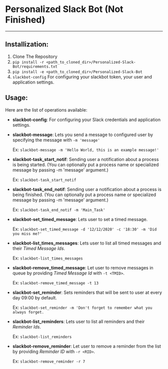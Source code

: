 # Personalized Slack Bot (Not Finished)

-----------
## Installization:
1. Clone The Repository
2. ```pip install -r <path_to_cloned_dir>/Personalized-Slack-Bot/requirements.txt```
3. ```pip install -e <path_to_cloned_dir>/Personalized-Slack-Bot```
4. ```slackbot-config``` For configuring your slackbot token, your user and application settings.

## Usage:
Here are the list of operations available:

* **slackbot-config**: For configuring your Slack credentials and application settings.

* **slackbot-message**: Lets you send a message to configured user by specifying the message with ```-m 'message'```

    Ex: ```slackbot-message -m 'Hello World, this is an example message!'```

* **slackbot-task_start_notif**: Sending user a notification about a process is being started. (You can optionally put a process name or specialized message by passing -m 'message' argument.)

    Ex: ```slackbot-task_start_notif```
  
* **slackbot-task_end_notif**: Sending user a notification about a process is being finished. (You can optionally put a process name or specialized message by passing -m 'message' argument.)

    Ex: ```slackbot-task_end_notif -m 'Main_Task'```

* **slackbot-set_timed_message**: Lets user to set a timed message.

    Ex: ```slackbot-set_timed_message -d '12/12/2020' -c '18:30' -m 'Did you miss me?'```

* **slackbot-list_times_messages**: Lets user to list all timed messages and their *Timed Message Ids*.

    Ex: ```slackbot-list_times_messages```

* **slackbot-remove_timed_message**: Let user to remove messages in queue by providing *Timed Message Id* with ```-t <TMID>```.

    Ex: ```slackbot-remove_timed_message -t 13```

* **slackbot-set_reminder**: Sets reminders that will be sent to user at every day 09:00 by default.

    Ex: ```slackbot-set_reminder -m 'Don't forget to remember what you always forget.```

* **slackbot-list_reminders**: Lets user to list all reminders and their *Reminder Ids*.

    Ex: ```slackbot-list_reminders```

* **slackbot-remove_reminder**: Let user to remove a reminder from the list by providing *Reminder ID* with ```-r <RID>```.

    Ex: ```slackbot-remove_reminder -r 7```
